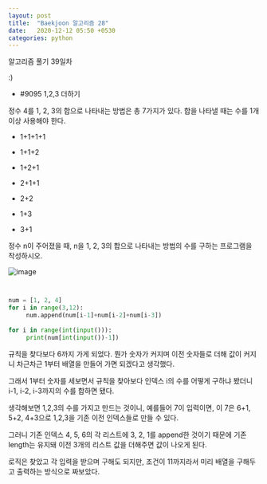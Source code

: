 ```yaml
---
layout: post
title:  "Baekjoon 알고리즘 28"
date:   2020-12-12 05:50 +0530
categories: python
---
```


알고리즘 풀기 39일차


:)


- #9095     1,2,3 더하기

정수 4를 1, 2, 3의 합으로 나타내는 방법은 총 7가지가 있다. 합을 나타낼 때는 수를 1개 이상 사용해야 한다.


- 1+1+1+1

- 1+1+2

- 1+2+1

- 2+1+1

- 2+2

- 1+3

- 3+1


정수 n이 주어졌을 때, n을 1, 2, 3의 합으로 나타내는 방법의 수를 구하는 프로그램을 작성하시오.


![image](https://user-images.githubusercontent.com/50662636/101951348-3337d980-3c3a-11eb-8dbb-057f00baf680.png)




```python


num = [1, 2, 4]
for i in range(3,12):
     num.append(num[i-1]+num[i-2]+num[i-3])
     
for i in range(int(input())):
     print(num[int(input())-1])


```

규칙을 찾다보다 6까지 가게 되었다. 뭔가 숫자가 커지며 이전 숫자들로 더해 값이 커지니 차근차근 1부터 배열을 만들어 가면 되겠다고 생각했다. 

그래서 1부터 숫자를 세보면서 규칙을 찾아보다 인덱스 i의 수를 어떻게 구하냐 봤더니 i-1, i-2, i-3까지의 수를 합하면 됐다.

생각해보면 1,2,3의 수를 가지고 만드는 것이니, 예를들어 7이 입력이면, 이 7은 6+1, 5+2, 4+3으로 1,2,3을 기존 이전 인덱스들로 만들 수 있다. 

그러니 기존 인덱스 4, 5, 6의 각 리스트에 3, 2, 1를 append한 것이기 때문에 기존 length는 유지돼 이전 3개의 리스트 값을 더해주면 값이 나오게 된다. 


로직은 찾았고 각 입력을 받으며 구해도 되지만, 조건이 11까지라서 미리 배열을 구해두고 출력하는 방식으로 짜보았다.

